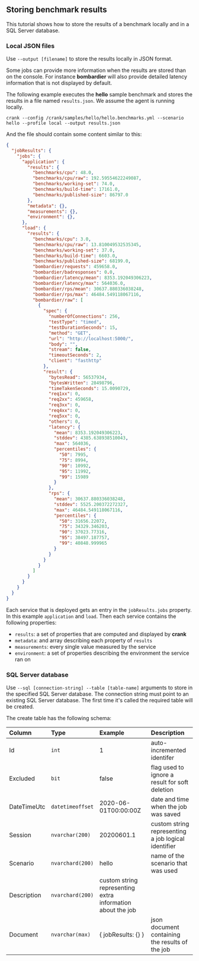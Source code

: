 ## Storing benchmark results

This tutorial shows how to store the results of a benchmark locally and in a SQL Server database.

### Local JSON files

Use `--output [filename]` to store the results locally in JSON format. 

Some jobs can provide more information when the results are stored than on the console. For instance __bombardier__ will also provide detailed latency information that is not displayed by default.

The following example executes the __hello__ sample benchmark and stores the results in a file named `results.json`. We assume the agent is running locally.

```
crank --config /crank/samples/hello/hello.benchmarks.yml --scenario hello --profile local --output results.json 
```

And the file should contain some content similar to this:

```json
{
  "jobResults": {
    "jobs": {
      "application": {
        "results": {
          "benchmarks/cpu": 48.0,
          "benchmarks/cpu/raw": 192.59554622249087,
          "benchmarks/working-set": 74.0,
          "benchmarks/build-time": 17161.0,
          "benchmarks/published-size": 86797.0
        },
        "metadata": {},
        "measurements": {},
        "environment": {},
      },
      "load": {
        "results": {
          "benchmarks/cpu": 3.0,
          "benchmarks/cpu/raw": 13.810049532535345,
          "benchmarks/working-set": 37.0,
          "benchmarks/build-time": 6603.0,
          "benchmarks/published-size": 68199.0,
          "bombardier/requests": 459658.0,
          "bombardier/badresponses": 0.0,
          "bombardier/latency/mean": 8353.192049306223,
          "bombardier/latency/max": 564036.0,
          "bombardier/rps/mean": 30637.880336038248,
          "bombardier/rps/max": 46484.549118067116,
          "bombardier/raw": [
            {
              "spec": {
                "numberOfConnections": 256,
                "testType": "timed",
                "testDurationSeconds": 15,
                "method": "GET",
                "url": "http://localhost:5000/",
                "body": "",
                "stream": false,
                "timeoutSeconds": 2,
                "client": "fasthttp"
              },
              "result": {
                "bytesRead": 56537934,
                "bytesWritten": 28498796,
                "timeTakenSeconds": 15.0090729,
                "req1xx": 0,
                "req2xx": 459658,
                "req3xx": 0,
                "req4xx": 0,
                "req5xx": 0,
                "others": 0,
                "latency": {
                  "mean": 8353.192049306223,
                  "stddev": 4385.638938510043,
                  "max": 564036,
                  "percentiles": {
                    "50": 7995,
                    "75": 8994,
                    "90": 10992,
                    "95": 11992,
                    "99": 15989
                  }
                },
                "rps": {
                  "mean": 30637.880336038248,
                  "stddev": 5525.200372272327,
                  "max": 46484.549118067116,
                  "percentiles": {
                    "50": 31656.22072,
                    "75": 34329.346203,
                    "90": 37023.77316,
                    "95": 38497.187757,
                    "99": 40848.999965
                  }
                }
              }
            }
          ]
        }
      }
    }
  }
}
```

Each service that is deployed gets an entry in the `jobResults.jobs` property. In this example `application` and `load`. Then each service contains the following properties:

- `results`: a set of properties that are computed and displayed by **crank**
- `metadata`: and array describing each property of `results`
- `measurements`: every single value measured by the service
- `environment`: a set of properties describing the environment the service ran on

### SQL Server database

Use `--sql [connection-string] --table [table-name]` arguments to store in the specified SQL Server database. The connection string must point to an existing SQL Server database. The first time it's called the required table will be created.

The create table has the following schema:


| Column         | Type     | Example     | Description     |
| :------------- | :---------- | :----------- | :----------- |
| Id | `int` | 1 | auto-incremented identifer |
| Excluded | `bit` | false | flag used to ignore a result for soft deletion |
| DateTimeUtc | `datetimeoffset` | 2020-06-01T00:00:00Z | date and time when the job was saved |
| Session | `nvarchar(200)` | 20200601.1 | custom string representing a job logical identifier |
| Scenario | `nvarchard(200)` | hello | name of the scenario that was used |
| Description | `nvarchard(200)` | custom string representing extra information about the job | |
| Document | `nvarchar(max)` | { jobResults: {} } | json document containing the results of the job |
